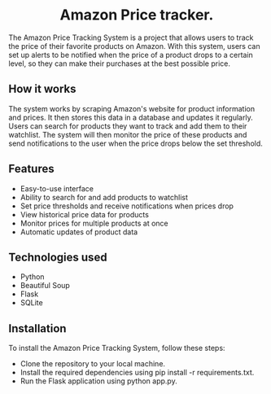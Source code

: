 <h1 align="center"> Amazon Price tracker. </h1>

<p>
The Amazon Price Tracking System is a project that allows users to track the price of their favorite products on Amazon. With this system, users can set up alerts to be notified when the price of a product drops to a certain level, so they can make their purchases at the best possible price.
</p>

## How it works

<p>
The system works by scraping Amazon's website for product information and prices. It then stores this data in a database and updates it regularly. Users can search for products they want to track and add them to their watchlist. The system will then monitor the price of these products and send notifications to the user when the price drops below the set threshold.
</p>

## Features

- Easy-to-use interface
- Ability to search for and add products to watchlist
- Set price thresholds and receive notifications when prices drop
- View historical price data for products
- Monitor prices for multiple products at once
- Automatic updates of product data

## Technologies used

- Python
- Beautiful Soup
- Flask
- SQLite

## Installation

To install the Amazon Price Tracking System, follow these steps:

- Clone the repository to your local machine.
- Install the required dependencies using pip install -r requirements.txt.
- Run the Flask application using python app.py.
